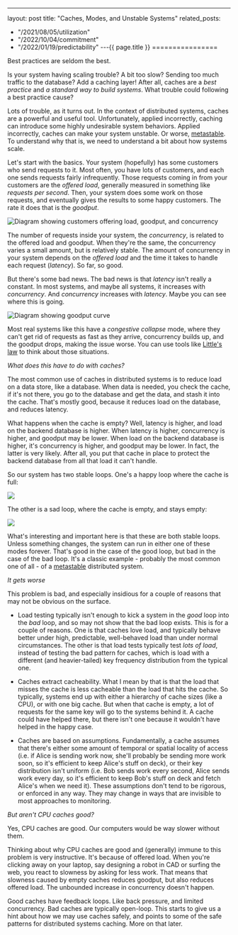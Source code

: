 ---
layout: post
title: "Caches, Modes, and Unstable Systems"
related_posts:
  - "/2021/08/05/utilization"
  - "/2022/10/04/commitment"
  - "/2022/01/19/predictability"
---{{ page.title }}
================

<p class="meta">Best practices are seldom the best.</p>

Is your system having scaling trouble? A bit too slow? Sending too much traffic to the database? Add a caching layer! After all, caches are a *best practice* and *a standard way to build systems*. What trouble could following a best practice cause?

Lots of trouble, as it turns out. In the context of distributed systems, caches are a powerful and useful tool. Unfortunately, applied incorrectly, caching can introduce some highly undesirable system behaviors. Applied incorrectly, caches can make your system unstable. Or worse, [metastable](https://brooker.co.za/blog/2021/05/24/metastable.html). To understand why that is, we need to understand a bit about how systems scale.

Let's start with the basics. Your system (hopefully) has some customers who send requests to it. Most often, you have lots of customers, and each one sends requests fairly infrequently. Those requests coming in from your customers are the *offered load*, generally measured in something like *requests per second*. Then, your system does some work on those requests, and eventually gives the results to some happy customers. The rate it does that is the *goodput*.

![Diagram showing customers offering load, goodput, and concurrency](https://mbrooker-blog-images.s3.amazonaws.com/architecture.jpeg)

The number of requests inside your system, the *concurrency*, is related to the offered load and goodput. When they're the same, the concurrency varies a small amount, but is relatively stable. The amount of concurrency in your system depends on the *offered load* and the time it takes to handle each request (*latency*). So far, so good.

But there's some bad news. The bad news is that *latency* isn't really a constant. In most systems, and maybe all systems, it increases with *concurrency*. And *concurrency* increases with *latency*. Maybe you can see where this is going.

![Diagram showing goodput curve](https://mbrooker-blog-images.s3.amazonaws.com/goodput_curve.jpeg)

Most real systems like this have a *congestive collapse* mode, where they can't get rid of requests as fast as they arrive, concurrency builds up, and the goodput drops, making the issue worse. You can use tools like [Little's law](https://brooker.co.za/blog/2018/06/20/littles-law.html) to think about those situations.

*What does this have to do with caches?*

The most common use of caches in distributed systems is to reduce load on a data store, like a database. When data is needed, you check the cache, if it's not there, you go to the database and get the data, and stash it into the cache. That's mostly good, because it reduces load on the database, and reduces latency.

What happens when the cache is empty? Well, latency is higher, and load on the backend database is higher. When latency is higher, concurrency is higher, and goodput may be lower. When load on the backend database is higher, it's concurrency is higher, and goodput may be lower. In fact, the latter is very likely. After all, you put that cache in place to protect the backend database from all that load it can't handle.

So our system has two stable loops. One's a happy loop where the cache is full:

![](https://mbrooker-blog-images.s3.amazonaws.com/cache_happy_loop.png)

The other is a sad loop, where the cache is empty, and stays empty:

![](https://mbrooker-blog-images.s3.amazonaws.com/cache_sad_loop.png)

What's interesting and important here is that these are both stable loops. Unless something changes, the system can run in either one of these modes forever. That's good in the case of the good loop, but bad in the case of the bad loop. It's a classic example - probably the most common one of all - of a [metastable](https://brooker.co.za/blog/2021/05/24/metastable.html) distributed system.

*It gets worse*

This problem is bad, and especially insidious for a couple of reasons that may not be obvious on the surface.

 - Load testing typically isn't enough to kick a system in the *good* loop into the *bad* loop, and so may not show that the bad loop exists. This is for a couple of reasons. One is that caches love load, and typically behave better under high, predictable, well-behaved load than under normal circumstances. The other is that load tests typically test *lots of load*, instead of testing the bad pattern for caches, which is load with a different (and heavier-tailed) key frequency distribution from the typical one.

 - Caches extract cacheability. What I mean by that is that the load that misses the cache is less cacheable than the load that hits the cache. So typically, systems end up with either a hierarchy of cache sizes (like a CPU), or with one big cache. But when that cache is empty, a lot of requests for the same key will go to the systems behind it. A cache could have helped there, but there isn't one because it wouldn't have helped in the happy case.

 - Caches are based on assumptions. Fundamentally, a cache assumes that there's either some amount of temporal or spatial locality of access (i.e. if Alice is sending work now, she'll probably be sending more work soon, so it's efficient to keep Alice's stuff on deck), or their key distribution isn't uniform (i.e. Bob sends work every second, Alice sends work every day, so it's efficient to keep Bob's stuff on deck and fetch Alice's when we need it). These assumptions don't tend to be rigorous, or enforced in any way. They may change in ways that are invisible to most approaches to monitoring.

*But aren't CPU caches good?*

Yes, CPU caches are good. Our computers would be way slower without them.

Thinking about why CPU caches are good and (generally) immune to this problem is very instructive. It's because of offered load. When you're clicking away on your laptop, say designing a robot in CAD or surfing the web, you react to slowness by asking for less work. That means that slowness caused by empty caches reduces goodput, but also reduces offered load. The unbounded increase in concurrency doesn't happen.

Good caches have feedback loops. Like back pressure, and limited concurrency. Bad caches are typically open-loop. This starts to give us a hint about how we may use caches safely, and points to some of the safe patterns for distributed systems caching. More on that later.